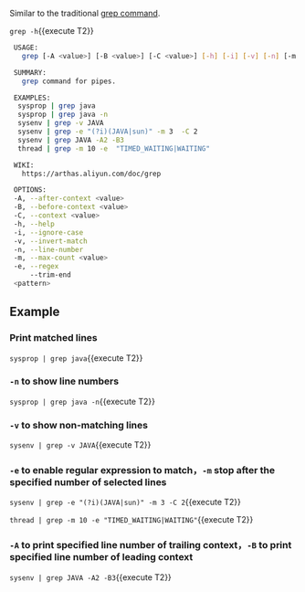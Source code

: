 Similar to the traditional [grep command](https://arthas.aliyun.com/en/doc/grep.html).

`grep -h`{{execute T2}}

```bash
 USAGE:
   grep [-A <value>] [-B <value>] [-C <value>] [-h] [-i] [-v] [-n] [-m <value>] [-e] [--trim-end] pattern

 SUMMARY:
   grep command for pipes.

 EXAMPLES:
  sysprop | grep java
  sysprop | grep java -n
  sysenv | grep -v JAVA
  sysenv | grep -e "(?i)(JAVA|sun)" -m 3  -C 2
  sysenv | grep JAVA -A2 -B3
  thread | grep -m 10 -e  "TIMED_WAITING|WAITING"

 WIKI:
   https://arthas.aliyun.com/doc/grep

 OPTIONS:
 -A, --after-context <value>                                                    Print NUM lines of trailing context)
 -B, --before-context <value>                                                   Print NUM lines of leading context)
 -C, --context <value>                                                          Print NUM lines of output context)
 -h, --help                                                                     this help
 -i, --ignore-case                                                              Perform case insensitive matching.  By default, grep is case sensitive.
 -v, --invert-match                                                             Select non-matching lines
 -n, --line-number                                                              Print line number with output lines
 -m, --max-count <value>                                                        stop after NUM selected lines)
 -e, --regex                                                                    Enable regular expression to match
     --trim-end                                                                 Remove whitespaces at the end of the line
 <pattern>                                                                      Pattern
```

## Example

### Print matched lines

`sysprop | grep java`{{execute T2}}

### `-n` to show line numbers

`sysprop | grep java -n`{{execute T2}}

### `-v` to show non-matching lines

`sysenv | grep -v JAVA`{{execute T2}}

### `-e` to enable regular expression to match，`-m` stop after the specified number of selected lines

`sysenv | grep -e "(?i)(JAVA|sun)" -m 3 -C 2`{{execute T2}}

`thread | grep -m 10 -e "TIMED_WAITING|WAITING"`{{execute T2}}

### `-A` to print specified line number of trailing context，`-B` to print specified line number of leading context

`sysenv | grep JAVA -A2 -B3`{{execute T2}}

